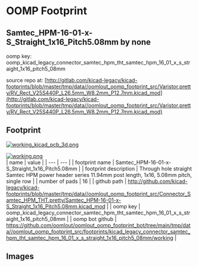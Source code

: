 # OOMP Footprint  
## Samtec_HPM-16-01-x-S_Straight_1x16_Pitch5.08mm  by none  
  
oomp key: oomp_kicad_legacy_connector_samtec_hpm_tht_samtec_hpm_16_01_x_s_straight_1x16_pitch5_08mm  
  
source repo at: [http://gitlab.com/kicad-legacy/kicad-footprints/blob/master/tmp/data//oomlout_oomp_footprint_src/Varistor.pretty/RV_Rect_V25S440P_L26.5mm_W8.2mm_P12.7mm.kicad_mod](http://gitlab.com/kicad-legacy/kicad-footprints/blob/master/tmp/data//oomlout_oomp_footprint_src/Varistor.pretty/RV_Rect_V25S440P_L26.5mm_W8.2mm_P12.7mm.kicad_mod)  
## Footprint  
  
[![working_kicad_pcb_3d.png](working_kicad_pcb_3d_600.png)](working_kicad_pcb_3d.png)  
  
[![working.png](working_600.png)](working.png)  
| name | value | 
| --- | --- | 
| footprint name | Samtec_HPM-16-01-x-S_Straight_1x16_Pitch5.08mm | 
| footprint description | Through hole straight Samtec HPM power header series 11.94mm post length, 1x16, 5.08mm pitch, single row | 
| number of pads | 16 | 
| github path | http://github.com/kicad-legacy/kicad-footprints/blob/master/tmp/data//oomlout_oomp_footprint_src/Connector_Samtec_HPM_THT.pretty/Samtec_HPM-16-01-x-S_Straight_1x16_Pitch5.08mm.kicad_mod | 
| oomp key | oomp_kicad_legacy_connector_samtec_hpm_tht_samtec_hpm_16_01_x_s_straight_1x16_pitch5_08mm | 
| oomp bot github | https://github.com/oomlout/oomlout_oomp_footprint_bot/tree/main/tmp/data//oomlout_oomp_footprint_src/footprints/kicad_legacy_connector_samtec_hpm_tht_samtec_hpm_16_01_x_s_straight_1x16_pitch5_08mm/working | 
## Images  
